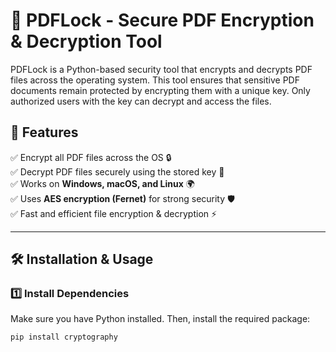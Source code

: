 # 🔐 PDFLock - Secure PDF Encryption & Decryption Tool

PDFLock is a Python-based security tool that encrypts and decrypts PDF files across the operating system. This tool ensures that sensitive PDF documents remain protected by encrypting them with a unique key. Only authorized users with the key can decrypt and access the files.

## 🚀 Features
✅ Encrypt all PDF files across the OS 🔒  
✅ Decrypt PDF files securely using the stored key 🔑  
✅ Works on **Windows, macOS, and Linux** 🌍  
✅ Uses **AES encryption (Fernet)** for strong security 🛡️  
✅ Fast and efficient file encryption & decryption ⚡  

---

## 🛠️ Installation & Usage

### 1️⃣ Install Dependencies
Make sure you have Python installed. Then, install the required package:

```sh
pip install cryptography
